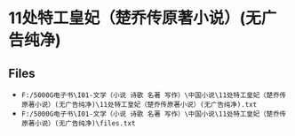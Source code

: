 # 11处特工皇妃（楚乔传原著小说）(无广告纯净)

## Files

- `F:/5000G电子书\I01-文学（小说 诗歌 名著 写作）\中国小说\11处特工皇妃（楚乔传原著小说）(无广告纯净)\11处特工皇妃（楚乔传原著小说）(无广告纯净).txt`
- `F:/5000G电子书\I01-文学（小说 诗歌 名著 写作）\中国小说\11处特工皇妃（楚乔传原著小说）(无广告纯净)\files.txt`
